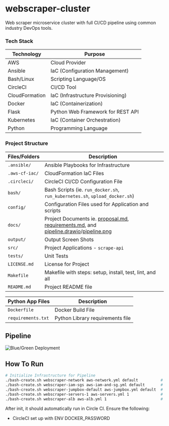 [![<CircleCI>](https://circleci.com/gh/johnnynguyen541/webscraper-cluster.svg?style=svg)](https://circleci.com/gh/circleci/circleci-docs)

# webscraper-cluster
Web scraper microservice cluster with full CI/CD pipeline using common industry DevOps tools.

### Tech Stack
Technology         | Purpose
------------------ | ------------------
AWS                | Cloud Provider
Ansible            | IaC (Configuration Management)
Bash/Linux         | Scripting Language/OS
CircleCI           | CI/CD Tool
CloudFormation     | IaC (Infrastructure Provisioning)
Docker             | IaC (Containerization)
Flask              | Python Web Framework for REST API
Kubernetes         | IaC (Container Orchestration)
Python             | Programming Language

### Project Structure
Files/Folders      | Description
------------------ | ------------------
`.ansible/`        | Ansible Playbooks for Infrastructure
`.aws-cf-iac/`     | CloudFormation IaC Files
`.circleci/`       | CircleCI CI/CD Configuration File
`bash/`            | Bash Scripts (ie. `run_docker.sh`, `run_kubernetes.sh`, `upload_docker.sh`)
`config/`          | Configuration Files used for Application and scripts
`docs/`            | Project Documents ie. [proposal.md](docs/proposal.md), [requirements.md](docs/requirements.md), and [pipeline.drawio](docs/pipeline.drawio)/[pipeline.png](docs/pipeline.png)
`output/`          | Output Screen Shots
`src/`             | Project Applications - `scrape-api`
`tests/`           | Unit Tests
`LICENSE.md`       | License for Project
`Makefile`         | Makefile with steps: setup, install, test, lint, and all
`README.md`        | Project README file

Python App Files   | Description
------------------ | ------------------
`Dockerfile`       | Docker Build File
`requirements.txt` | Python Library requirements file

## Pipeline
![Blue/Green Deployment](pipeline.png)

## How To Run

```bash
# Initialize Infrastructure for Pipeline
./bash-create.sh webscraper-network aws-network.yml default          # NETWORK
./bash-create.sh webscraper-iam-sgs aws-iam-and-sg.yml default       # IAM AND SG
./bash-create.sh webscraper-jumpbox-default aws-jumpbox.yml default  # JUMPBOX
./bash-create.sh webscraper-servers-1 aws-servers.yml 1              # SERVERS
./bash-create.sh webscraper-alb aws-alb.yml 1                        # ALBS
```

After init, it should automatically run in Circle CI.  Ensure the following:
- CircleCI set up with ENV DOCKER_PASSWORD
